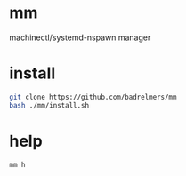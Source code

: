 # mm
machinectl/systemd-nspawn manager

# install
```bash
git clone https://github.com/badrelmers/mm
bash ./mm/install.sh
```

# help
```bash
mm h
```
